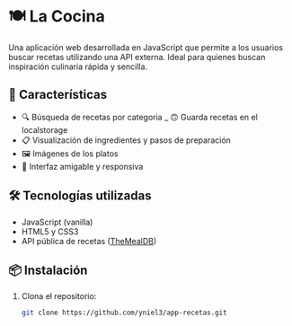 # 🍽️ La Cocina

Una aplicación web desarrollada en JavaScript que permite a los usuarios buscar recetas utilizando una API externa. Ideal para quienes buscan inspiración culinaria rápida y sencilla.

## 🚀 Características

- 🔍 Búsqueda de recetas por categoria
_ 🙃 Guarda recetas en el localstorage
- 📋 Visualización de ingredientes y pasos de preparación
- 🖼️ Imágenes de los platos
- 💬 Interfaz amigable y responsiva

## 🛠️ Tecnologías utilizadas

- JavaScript (vanilla)
- HTML5 y CSS3
- API pública de recetas ([TheMealDB](https://www.themealdb.com/))

## 📦 Instalación

1. Clona el repositorio:
   ```bash
   git clone https://github.com/yniel3/app-recetas.git
